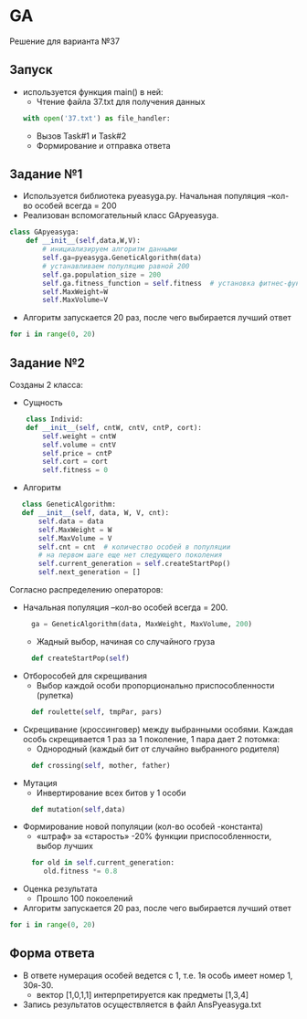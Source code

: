 # GA
Решение для варианта №37
## Запуск
* используется функция main() в ней:
  * Чтение файла 37.txt для получения данных
  ```python
  with open('37.txt') as file_handler:
  ```
  * Вызов Task#1 и Task#2
  * Формирование и отправка ответа
## Задание №1
* Используется библиотека pyeasyga.py. Начальная популяция –кол-во особей всегда = 200
* Реализован вспомогательный класс GApyeasyga.
```python
class GApyeasyga:
    def __init__(self,data,W,V):
        # инициализируем алгоритм данными
        self.ga=pyeasyga.GeneticAlgorithm(data)
        # устанавливаем популяцию равной 200
        self.ga.population_size = 200
        self.ga.fitness_function = self.fitness  # установка фитнес-функции
        self.MaxWeight=W
        self.MaxVolume=V
```
* Алгоритм запускается 20 раз, после чего выбирается лучший ответ
```python
for i in range(0, 20)
```
## Задание №2
Созданы 2 класса:
* Сущность
```python
    class Individ:
    def __init__(self, cntW, cntV, cntP, cort):
        self.weight = cntW
        self.volume = cntV
        self.price = cntP
        self.cort = cort
        self.fitness = 0
 ```
* Алгоритм
 ```python
    class GeneticAlgorithm:
    def __init__(self, data, W, V, cnt):
        self.data = data
        self.MaxWeight = W
        self.MaxVolume = V
        self.cnt = cnt  # количество особей в популяции
        # на первом шаге еще нет следующего поколения
        self.current_generation = self.createStartPop()
        self.next_generation = []
  ```
Согласно распределению операторов:
* Начальная популяция –кол-во особей всегда = 200.
  ```python
    ga = GeneticAlgorithm(data, MaxWeight, MaxVolume, 200)
  ```
  * Жадный выбор, начиная со случайного груза
  ```python
    def createStartPop(self)
  ```
* Отборособей для скрещивания
  * Выбор каждой особи пропорционально приспособленности (рулетка)
  ```python
    def roulette(self, tmpPar, pars)
  ```
* Скрещивание (кроссинговер) между выбранными особями. Каждая особь скрещивается 1 раз за 1 поколение, 1 пара дает 2 потомка:
  * Однородный (каждый бит от случайно выбранного родителя)
  ```python
    def crossing(self, mother, father)
  ```
* Мутация
  * Инвертирование всех битов у 1 особи
  ```python
    def mutation(self,data)
  ```
* Формирование новой популяции (кол-во особей -константа)
  * «штраф» за «старость» -20% функции приспособленности, выбор лучших
  ```python
    for old in self.current_generation:
       old.fitness *= 0.8
  ```
* Оценка результата
  * Прошло 100 покоелений
 * Алгоритм запускается 20 раз, после чего выбирается лучший ответ
 ```python
for i in range(0, 20)
```
## Форма ответа
* В ответе нумерация особей ведется с 1, т.е. 1я особь имеет номер 1, 30я-30.
  * вектор [1,0,1,1] интерпретируется как предметы [1,3,4]  
* Запись результатов осуществляется в файл AnsPyeasyga.txt
